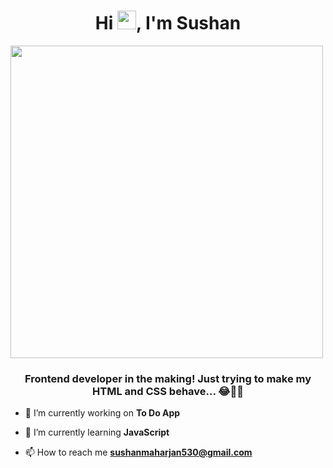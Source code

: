 <h1 align="center">Hi <img src="https://media.giphy.com/media/hvRJCLFzcasrR4ia7z/giphy.gif" width="30">, I'm Sushan</h1>
<img align="center" src="https://media.giphy.com/media/zOvBKUUEERdNm/giphy.gif?cid=ecf05e47lg7qn7we8cdehkn1h702yaq9iw1bbyuj0dyz6qh4&rid=giphy.gif&ct=g" width="500">
<h3 align="center">Frontend developer in the making! Just trying to make my HTML and CSS behave... 😂👨‍💻</h3>

- 🔭 I’m currently working on **To Do App**

- 🌱 I’m currently learning **JavaScript**

- 📫 How to reach me **sushanmaharjan530@gmail.com**
